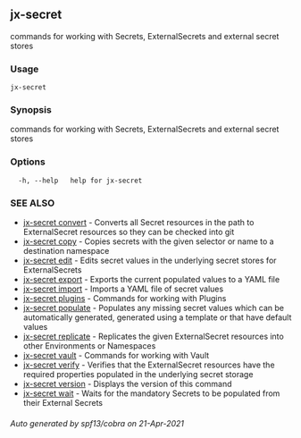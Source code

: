 ## jx-secret

commands for working with Secrets, ExternalSecrets and external secret stores

### Usage

```
jx-secret
```

### Synopsis

commands for working with Secrets, ExternalSecrets and external secret stores

### Options

```
  -h, --help   help for jx-secret
```

### SEE ALSO

* [jx-secret convert](jx-secret_convert.md)	 - Converts all Secret resources in the path to ExternalSecret resources so they can be checked into git
* [jx-secret copy](jx-secret_copy.md)	 - Copies secrets with the given selector or name to a destination namespace
* [jx-secret edit](jx-secret_edit.md)	 - Edits secret values in the underlying secret stores for ExternalSecrets
* [jx-secret export](jx-secret_export.md)	 - Exports the current populated values to a YAML file
* [jx-secret import](jx-secret_import.md)	 - Imports a YAML file of secret values
* [jx-secret plugins](jx-secret_plugins.md)	 - Commands for working with Plugins
* [jx-secret populate](jx-secret_populate.md)	 - Populates any missing secret values which can be automatically generated, generated using a template or that have default values
* [jx-secret replicate](jx-secret_replicate.md)	 - Replicates the given ExternalSecret resources into other Environments or Namespaces
* [jx-secret vault](jx-secret_vault.md)	 - Commands for working with Vault
* [jx-secret verify](jx-secret_verify.md)	 - Verifies that the ExternalSecret resources have the required properties populated in the underlying secret storage
* [jx-secret version](jx-secret_version.md)	 - Displays the version of this command
* [jx-secret wait](jx-secret_wait.md)	 - Waits for the mandatory Secrets to be populated from their External Secrets

###### Auto generated by spf13/cobra on 21-Apr-2021

